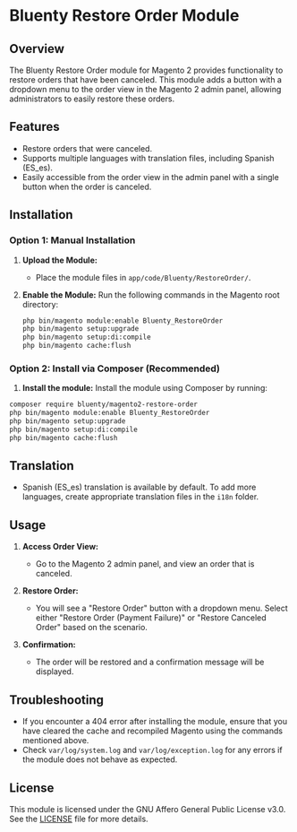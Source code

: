 
# Bluenty Restore Order Module

## Overview
The Bluenty Restore Order module for Magento 2 provides functionality to restore orders that have been canceled. This module adds a button with a dropdown menu to the order view in the Magento 2 admin panel, allowing administrators to easily restore these orders.

## Features
- Restore orders that were canceled.
- Supports multiple languages with translation files, including Spanish (ES_es).
- Easily accessible from the order view in the admin panel with a single button when the order is canceled.

## Installation

### Option 1: Manual Installation

1. **Upload the Module:**
   - Place the module files in `app/code/Bluenty/RestoreOrder/`.

2. **Enable the Module:**
   Run the following commands in the Magento root directory:
   ```bash
   php bin/magento module:enable Bluenty_RestoreOrder
   php bin/magento setup:upgrade
   php bin/magento setup:di:compile
   php bin/magento cache:flush
   ```
### Option 2: Install via Composer (Recommended)

1. **Install the module:**
 Install the module using Composer by running:
 ```bash
 composer require bluenty/magento2-restore-order
 php bin/magento module:enable Bluenty_RestoreOrder
 php bin/magento setup:upgrade
 php bin/magento setup:di:compile
 php bin/magento cache:flush
 ```

## Translation

   - Spanish (ES_es) translation is available by default. To add more languages, create appropriate translation files in the `i18n` folder.

## Usage

1. **Access Order View:**
   - Go to the Magento 2 admin panel, and view an order that is canceled.

2. **Restore Order:**
   - You will see a "Restore Order" button with a dropdown menu. Select either "Restore Order (Payment Failure)" or "Restore Canceled Order" based on the scenario.

3. **Confirmation:**
   - The order will be restored and a confirmation message will be displayed.

## Troubleshooting

- If you encounter a 404 error after installing the module, ensure that you have cleared the cache and recompiled Magento using the commands mentioned above.
- Check `var/log/system.log` and `var/log/exception.log` for any errors if the module does not behave as expected.

## License
This module is licensed under the GNU Affero General Public License v3.0. See the [LICENSE](LICENSE) file for more details.

